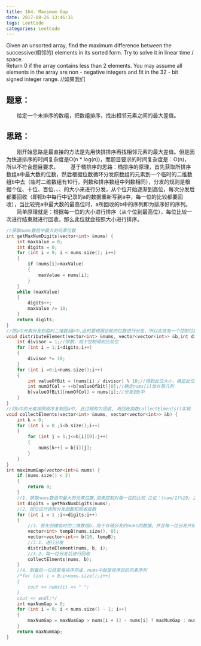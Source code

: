 ```yaml
---
title: 164. Maximum Gap
date: 2017-08-26 13:46:31
tags: LeetCode
categories: LeetCode
---
```


Given an unsorted array, find the maximum difference between the successive(相邻的) elements in its sorted form.
Try to solve it in linear time / space.  
Return 0 if the array contains less than 2 elements.
You may assume all elements in the array are non - negative integers and fit in the 32 - bit signed integer range.
//如果我们

<!--more-->

## 题意：

　　给定一个未排序的数组，把数组排序，找出相邻元素之间的最大差值。

## 思路：

 　　刚开始思路是最直接的方法是先用快排排序再找相邻元素的最大差值。但是因为快速排序的时间复杂度是O(n * log(n))，而题目要求的时间复杂度是：O(n)，所以不符合题目要求。
　　基于桶排序的思路：桶排序的原理，首先获取所排序数组a中最大数的位数，然后根据位数循环分发原数组的元素到一个临时的二维数组b中去（临时二维数组有10行，列数和排序数组中列数相同），分发的规则是根据个位、十位、百位、、、的大小来进行分发，从个位开始逐渐到高位，每次分发后都要回收（即把b中每行中记录的a的数据重新写到a中，每一位的比较都要回收），当比较完a中最大数的最高位时，a所回收的b中的序列即为排序好的序列。
　　简单原理就是：根据每一位的大小进行排序（从个位到最高位），每位比较一次进行结束就进行回收，那么此位就会按照大小进行排序。

```c++
//获取nums数组中最大的元素位数
int getMaxNumDigits(vector<int> &nums) {
	int maxValue = 0;
	int digits = 0;
	for (int i = 0; i < nums.size(); i++)
	{
		if (nums[i]>maxValue)
		{
			maxValue = nums[i];
		}
	}
	while (maxValue)
	{
		digits++;
		maxValue /= 10;
	}
	return digits;
}
//把a中元素分发到临时二维数组b中,此时要根据比较的位数进行分发，所以应该有一个控制位数的int参数
void distributeElement(vector<int> &nums, vector<vector<int>> &b,int digits) {
	int divisor = 1;//除数，用于控制得到比较位
	for (int i = 1;i<digits;i++)
	{
		divisor *= 10;
	}
	for (int i =0;i<nums.size();i++)
	{
		int valueOfBit = (nums[i] / divisor) % 10;//得到此位大小，确定此位所在b中第几行
		int numOfCol = ++b[valueOfBit][0];//确定nums[i]放在第几列
		b[valueOfBit][numOfCol] = nums[i];//分发到b中
	}
}
//将b中的元素按照顺序复制回a中, 此过程称为回收, 用回收函数collectElments()实现
void collectElments(vector<int> &nums, vector<vector<int>> &b) {
	int k = 0;
	for (int i = 0 ;i<b.size();i++)
	{
		for (int j = 1;j<=b[i][0];j++)
		{
			nums[k++] = b[i][j];
		}
	}
}
int maximumGap(vector<int>& nums) {
	if (nums.size() < 2)
	{
		return 0;
	}
	//1、获取nums数组中最大的元素位数,用来控制对每一位的比较（1位：(num/1)%10; 2位：(num/10)%10;3位：(num/10*10)%10;4位：(num/10*10*10)%10................）
	int digits = getMaxNumDigits(nums);
	//2、按位进行调用分发函数和回收函数
	for (int i = 1 ;i<=digits;i++)
	{
		//3、首先创建临时的二维数组b，用于存储分发的nums的数据。并且每一位分发开始前b的每个元素都为0
		vector<int> tempB(nums.size(), 0);
		vector<vector<int>> b(10, tempB);
		//3.1、进行分发
		distributeElement(nums, b, i);
		//3.2、每一位分发后进行回收
		collectElments(nums, b);
	}
	//4、到最后一位结束堆排序完成，nums中就是排序后的元素序列
	/*for (int i = 0;i<nums.size();i++)
	{
		cout << nums[i] << " ";
	}
	cout << endl;*/
	int maxNumGap = 0;
	for (int i = 0; i < nums.size() - 1; i++)
	{
		maxNumGap = maxNumGap > nums[i + 1] - nums[i] ? maxNumGap : nums[i + 1] - nums[i];
	}
	return maxNumGap;
}
```

